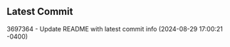 
## Latest Commit
3697364 - Update README with latest commit info (2024-08-29 17:00:21 -0400) <Yunxi-Zhou>
